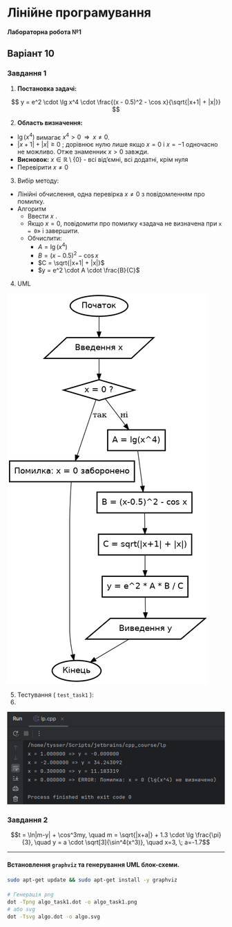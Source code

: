 # Лінійне програмування
**Лабораторна робота №1**

## Варіант 10

### Завдання 1
1) **Постановка задачі:**

$$
y = e^2 \cdot \lg x^4 \cdot \frac{(x - 0.5)^2 - \cos x}{\sqrt{|x+1| + |x|}}
$$

2) **Область визначення:**
 - $\lg(x^4)$ вимагає $x^4 > 0 \;\;\Rightarrow\;\; x \neq 0$.
 - $|x+1| + |x| \geq 0$ ; дорівнює нулю лише якщо $x = 0$ і $x = -1$ одночасно не можливо. Отже знаменник $x > 0$ завжди.
 - **Висновок:** $x \in \mathbb{R} \setminus \{0\}$ - всі від’ємні, всі додатні, крім нуля
 - Перевірити $x \neq 0$

3) Вибір методу:
- Лінійні обчислення, одна перевірка $x \neq 0$ з повідомленням про помилку.
- Алгоритм
  - Ввести $x$ .
  - Якщо $x = 0$, повідомити про помилку «задача не визначена при `x = 0`» і завершити.
  - Обчислити:
    - $A = \lg(x^4)$
    - $B = (x - 0.5)^2 - \cos x$
    - $C = \sqrt{|x+1| + |x|}$
    - $y = e^2 \cdot A \cdot \frac{B}{C}$

4) UML

![algo_task1.png](graphviz/algo_task1.png)

5) Тестування ( `test_task1` ):
6) 
![2025-09-18_18-07-31.png](screenshots/2025-09-18_18-07-31.png)

### Завдання 2

$$t = \ln|m-y| + \cos^3my, \quad m = \sqrt{|x+a|} + 1.3 \cdot \lg \frac{\pi}{3}, \quad y = a \cdot \sqrt[3]{\sin^4(x^3)}, \quad x=3, \; a=-1.7$$


---

#### Встановлення `graphviz` та генерування UML блок-схеми.

```bash
sudo apt-get update && sudo apt-get install -y graphviz

# Генерація png
dot -Tpng algo_task1.dot -o algo_task1.png
# або svg
dot -Tsvg algo.dot -o algo.svg
```
